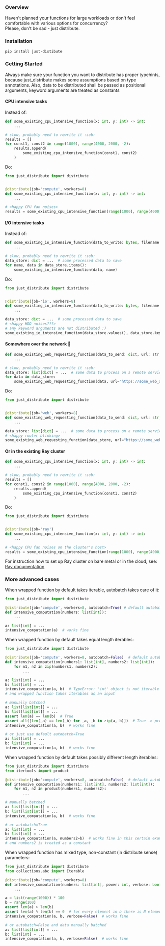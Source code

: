 ### Overview  
  
Haven't planned your functions for large workloads or don't feel comfortable with various options for concurrency?  
Please, don't be sad - just distribute.

### Installation  
  
```bash
pip install just-distibute
```
  
### Getting Started  
   
Always make sure your function you want to distribute has proper typehints, because just_distribute makes some 
assumptions based on type annotations. Also, data to be distributed shall be passed as positional arguments, 
keyword arguments are treated as constants
  
#### CPU intensive tasks
  
Instead of:  
  
```python
def some_existing_cpu_intensive_function(x: int, y: int) -> int:
    ...

# slow, probably need to rewrite it :sob:
results = []
for const1, const2 in range(1000), range(4000, 2000, -2):
    results.append(
        some_existing_cpu_intensive_function(const1, const2)    
    )
```
  
Do:  
  
```python
from just_distribute import distribute


@distribute(job='compute', workers=8)
def some_existing_cpu_intensive_function(x: int, y: int) -> int:
    ...

# <happy CPU fan noises>
results = some_existing_cpu_intensive_function(range(1000), range(4000, 2000, -2))
```
  
#### I/O intensive tasks
  
Instead of:  
  
```python
def some_existing_io_intensive_function(data_to_write: bytes, filename: str, verbose: bool = True):
    ...

# slow, probably need to rewrite it :sob:
data_store: dict = ...  # some processed data to save
for name, data in data_store.items():
    some_existing_io_intensive_function(data, name)
```
  
Do:  
  
```python
from just_distribute import distribute


@distribute(job='io', workers=8)
def some_existing_io_intensive_function(data_to_write: bytes, filename: str, verbose: bool = True):
    ...

data_store: dict = ...  # some processed data to save
# <happy HDD noises???>
# any keyword arguments are not distributed :)
some_existing_io_intensive_function(data_store.values(), data_store.keys(), verbose=False)
```  
  
#### Somewhere over the network :guitar:

```python
def some_existing_web_requesting_function(data_to_send: dict, url: str, api_key: str):
    ...

# slow, probably need to rewrite it :sob:
data_store: list[dict] = ...  # some data to process on a remote service
for data in data_store:
    some_existing_web_requesting_function(data, url="https://some_web_api.com/process", api_key="***")
```
  
Do:  
  
```python
from just_distribute import distribute


@distribute(job='web', workers=8)
def some_existing_web_requesting_function(data_to_send: dict, url: str, api_key: str):
    ...

data_store: list[dict] = ...  # some data to process on a remote service
# <happy router blinking>
some_existing_web_requesting_function(data_store, url="https://some_web_api.com/process", api_key="***")
```  
  
#### Or in the existing Ray cluster  
  
```python
def some_existing_cpu_intensive_function(x: int, y: int) -> int:
    ...

# slow, probably need to rewrite it :sob:
results = []
for const1, const2 in range(1000), range(4000, 2000, -2):
    results.append(
        some_existing_cpu_intensive_function(const1, const2)    
    )
```
  
Do:  
  
```python
from just_distribute import distribute


@distribute(job='ray')
def some_existing_cpu_intensive_function(x: int, y: int) -> int:
    ...

# <happy CPU fan noises on the cluster's host>
results = some_existing_cpu_intensive_function(range(1000), range(4000, 2000, -2))
```  
  
For instruction how to set up Ray cluster on bare metal or in the cloud, see: [Ray documentation](https://docs.ray.io/en/latest/cluster/vms/getting-started.html)  
  
### More advanced cases  
  
When wrapped function by default takes iterable, autobatch takes care of it:  
  
```python
from just_distribute import distribute

@distribute(job='compute', workers=8, autobatch=True) # default autobatch is True, so you can just omit this parameter
def intensive_computation(numbers: list[int]):
    ...

a: list[int] = ...
intensive_computation(a)  # works fine
```
  
When wrapped function by default takes equal length iterables:  

```python
from just_distribute import distribute

@distribute(job='compute', workers=8, autobatch=False)  # default autobatch is True
def intensive_computation(numbers1: list[int], numbers2: list[int]):
    for n1, n2 in zip(numbers1, numbers2):
        ...

a: list[int] = ...
b: list[int] = ...
intensive_computation(a, b)  # TypeError: 'int' object is not iterable -> because autobatch is off 
# and wrapped function takes iterables as an input

# manually batched
a: list[list[int]] = ...
b: list[list[int]] = ...
assert len(a) == len(b)  # True
assert all([len(_a) == len(_b) for _a, _b in zip(a, b)])  # True -> properly, manually batched data
intensive_computation(a, b)  # works fine

# or just use default autobatch=True
a: list[int] = ...
b: list[int] = ...
intensive_computation(a, b)  # works fine
```  
  
When wrapped function by default takes possibly different length iterables:  
  
```python
from just_distribute import distribute
from itertools import product

@distribute(job='compute', workers=8, autobatch=False)  # default autobatch is True
def intensive_computation(numbers1: list[int], numbers2: list[int]):
    for n1, n2 in product(numbers1, numbers2):
        ...

# manually batched    
a: list[list[int]] = ...
b: list[list[int]] = ...
intensive_computation(a, b)  # works fine

# or autobatch=True
a: list[int] = ...
b: list[int] = ...
intensive_computation(a, numbers2=b)  # works fine in this certain example, because autobatch takes care of numbers1 
# and numbers2 is treated as a constant
```  
  
When wrapped function has mixed type, non-constant (in distribute sense) parameters:  
  
```python
from just_distribute import distribute
from collections.abc import Iterable

@distribute(job='compute', workers=8)
def intensive_computation(numbers: list[int], power: int, verbose: bool = True):
    ...    

a = list(range(1000)) * 100
b = range(100)
assert len(a) > len(b)
assert len(a) % len(b) == 0  # for every element in b there is N elements in a
intensive_computation(a, b, verbose=False)  # works fine

# or autobatch=False and data manually batched
a: list[list[int]] = ...
b: list[int] = ...
intensive_computation(a, b, verbose=False)  # works fine
```